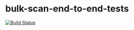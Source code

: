 # bulk-scan-end-to-end-tests

[![Build Status](https://travis-ci.org/hmcts/bulk-scan-end-to-end-tests.svg?branch=master)](https://travis-ci.org/hmcts/bulk-scan-end-to-end-tests)
